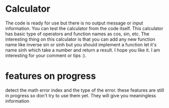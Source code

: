 # Calculator
The code is ready for use but there is no output message or input information. You can test the calculator from the code itself. 
This calculator has basic type of operators and function names as cos, sin, etc. 
The interesting thing on this calculator is that you can add any new function name like inverse sin or sinh but you should implement a function 
let it's name sinh which take a number and return a result. I hope you like it. I am interesting for your comment or tips :).

# features on progress
detect the math error index and the type of the error. these features are still in progress so don't try to use them yet. They will give you meaningless information
